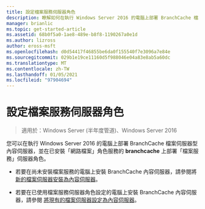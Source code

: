 ```yaml
---
title: 設定檔案服務伺服器角色
description: 瞭解如何在執行 Windows Server 2016 的電腦上部署 BranchCache 檔案伺服器內容伺服器，並在已安裝網路檔案角色服務的 BranchCache 上部署檔案服務伺服器角色。
manager: brianlic
ms.topic: get-started-article
ms.assetid: 68b0f5a0-1ae8-489e-b8f8-1190267a0e1d
ms.author: lizross
author: eross-msft
ms.openlocfilehash: d0d54417f46855be6da0f155540f7e3096a7e84e
ms.sourcegitcommit: 029b1e19ce11160d5f988046e04a83e8ab5a60dc
ms.translationtype: MT
ms.contentlocale: zh-TW
ms.lasthandoff: 01/05/2021
ms.locfileid: "97904694"
---
```

# <a name="configure-the-file-services-server-role"></a>設定檔案服務伺服器角色

>適用於：Windows Server (半年度管道)、Windows Server 2016

您可以在執行 Windows Server 2016 的電腦上部署 BranchCache 檔案伺服器型內容伺服器，並在已安裝「網路檔案」角色服務的 **branchcache** 上部署「檔案服務」伺服器角色。

-   若要在尚未安裝檔案服務的電腦上安裝 BranchCache 內容伺服器，請參閱將 [新的檔案伺服器安裝為內容伺服器](../../branchcache/deploy/Install-a-New-File-Server-as-a-Content-Server.md)。

-   若要在已使用檔案服務伺服器角色設定的電腦上安裝 BranchCache 內容伺服器，請參閱 [將現有的檔案伺服器設定為內容伺服器](../../branchcache/deploy/Configure-an-Existing-File-Server-as-a-Content-Server.md)。



